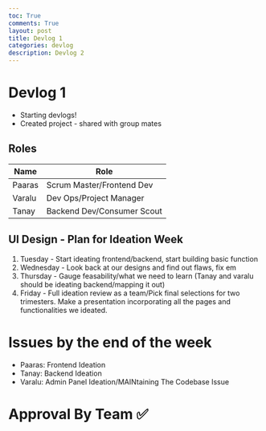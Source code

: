```yaml
---
toc: True
comments: True
layout: post
title: Devlog 1
categories: devlog
description: Devlog 2
---
```



# Devlog 1

- Starting devlogs!
- Created project - shared with group mates

## Roles

| Name | Role | 
| ---- | ---- |
| Paaras | Scrum Master/Frontend Dev |
| Varalu | Dev Ops/Project Manager | 
| Tanay | Backend Dev/Consumer Scout |

## UI Design - Plan for Ideation Week
1. Tuesday - Start ideating frontend/backend, start building basic function
2. Wednesday - Look back at our designs and find out flaws, fix em
3. Thursday - Gauge feasability/what we need to learn (Tanay and varalu should be ideating backend/mapping it out)
4. Friday - Full ideation review as a team/Pick final selections for two trimesters. Make a presentation incorporating all the pages and functionalities we ideated.

# Issues by the end of the week
- Paaras: Frontend Ideation
- Tanay: Backend Ideation 
- Varalu: Admin Panel Ideation/MAINtaining The Codebase Issue

# Approval By Team ✅



